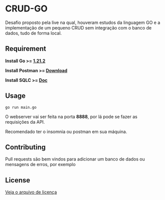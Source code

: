 # CRUD-GO
Desafio proposto pela live na qual, houveram estudos da linguagem GO e a implementação de um pequeno CRUD sem integração com o banco de dados, tudo de forma local.

## Requirement

**Install Go >= [1.21.2](https://go.dev/doc/install)**

**Install Postman >= [Download](https://www.postman.com/downloads/)**

**Install SQLC >= [Doc](https://docs.sqlc.dev/en/stable/overview/install.html)**

## Usage

```SH
go run main.go
```
O webserver vai ser feita na porta **8888**, por lá pode se fazer as requisições da API.

Recomendado ter o insomnia ou postman em sua máquina.

## Contributing

Pull requests são bem vindos para adicionar um banco de dados ou mensagens de erros, por exemplo

## License

[Veja o arquivo de licença](https://github.com/stherzada/CRUD---GO/blob/main/LICENSE)
